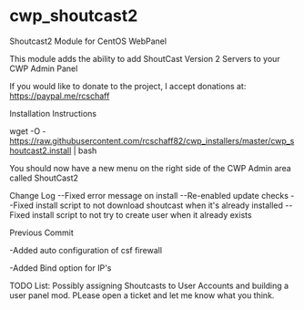 # cwp_shoutcast2
Shoutcast2 Module for CentOS WebPanel

This module adds the ability to add ShoutCast Version 2 Servers to your CWP Admin Panel

If you would like to donate to the project, I accept donations at: https://paypal.me/rcschaff

Installation Instructions

wget -O - https://raw.githubusercontent.com/rcschaff82/cwp_installers/master/cwp_shoutcast2.install | bash

You should now have a new menu on the right side of the CWP Admin area called ShoutCast2

Change Log
--Fixed error message on install
--Re-enabled update checks
--Fixed install script to not download shoutcast when it's already installed
--Fixed install script to not try to create user when it already exists

Previous Commit

-Added auto configuration of csf firewall

-Added Bind option for IP's

TODO List:
Possibly assigning Shoutcasts to User Accounts and building a user panel mod.  PLease open a ticket and let me know what you think.

